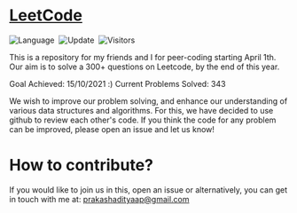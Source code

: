 # [LeetCode](https://leetcode.com/problemset/all/)
![Language](https://img.shields.io/badge/language-Java%20%2F%20C++-orange.svg)&nbsp;
![Update](https://img.shields.io/badge/update-daily-green.svg)&nbsp;
![Visitors](https://visitor-badge.laobi.icu/badge?page_id=adityaprakash26.leetcode.solutions)

This is a repository for my friends and I for peer-coding starting April 1th. Our aim is to solve a 300+ questions on Leetcode, by the end of this year.

Goal Achieved: 15/10/2021 :)
Current Problems Solved: 343

We wish to improve our problem solving, and enhance our understanding of various data structures and algorithms. For this, we have decided to use github to review each other's code. If you think the code for any problem can be improved, please open an issue and let us know!

# How to contribute?

If you would like to join us in this, open an issue or alternatively, you can get in touch with me at: prakashadityaap@gmail.com
